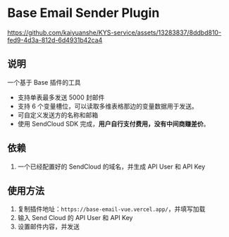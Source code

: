 # Base Email Sender Plugin

https://github.com/kaiyuanshe/KYS-service/assets/13283837/8ddbd810-fed9-4d3a-812d-6d4931b42ca4


## 说明

一个基于 Base 插件的工具

- 支持单表最多发送 5000 封邮件
- 支持 6 个变量槽位，可以读取多维表格那边的变量数据用于发送。
- 可自定义发送方的名称和邮箱
- 使用 SendCloud  SDK 完成，**用户自行支付费用，没有中间商赚差价**。



## 依赖

1. 一个已经配置好的 SendCloud 的域名，并生成 API User 和 API Key

## 使用方法

1. 复制插件地址：`https://base-email-vue.vercel.app/`，并填写加载
2. 输入 Send Cloud 的 API User 和 API Key
3. 设置邮件内容，并发送
